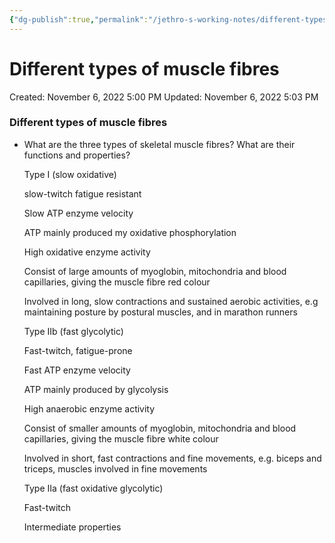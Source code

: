 ```yaml
---
{"dg-publish":true,"permalink":"/jethro-s-working-notes/different-types-of-muscle-fibres/","dgPassFrontmatter":true}
---
```



# Different types of muscle fibres

Created: November 6, 2022 5:00 PM
Updated: November 6, 2022 5:03 PM

### Different types of muscle fibres

- What are the three types of skeletal muscle fibres? What are their functions and properties?
    
    Type I (slow oxidative)
    
    slow-twitch fatigue resistant
    
    Slow ATP enzyme velocity
    
    ATP mainly produced my oxidative phosphorylation
    
    High oxidative enzyme activity
    
    Consist of large amounts of myoglobin, mitochondria and blood capillaries, giving the muscle fibre red colour
    
    Involved in long, slow contractions and sustained aerobic activities, e.g maintaining posture by postural muscles, and in marathon runners
    
    Type IIb (fast glycolytic)
    
    Fast-twitch, fatigue-prone
    
    Fast ATP enzyme velocity
    
    ATP mainly produced by glycolysis
    
    High anaerobic enzyme activity
    
    Consist of smaller amounts of myoglobin, mitochondria and blood capillaries, giving the muscle fibre white colour
    
    Involved in short, fast contractions and fine movements, e.g. biceps and triceps, muscles involved in fine movements
    
    Type IIa (fast oxidative glycolytic)
    
    Fast-twitch
    
    Intermediate properties